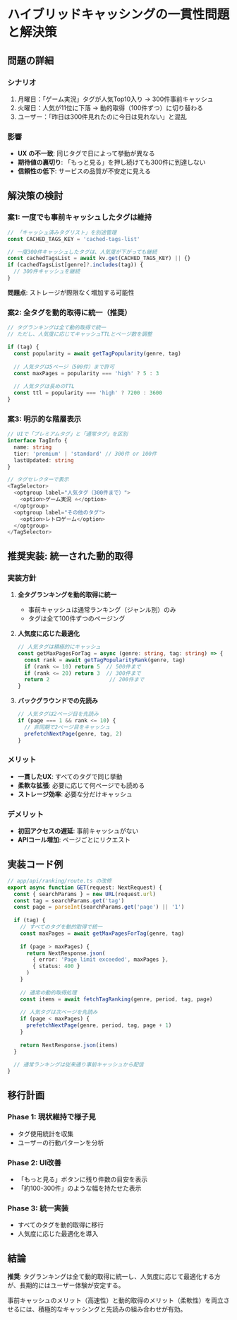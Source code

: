# ハイブリッドキャッシングの一貫性問題と解決策

## 問題の詳細

### シナリオ
1. 月曜日：「ゲーム実況」タグが人気Top10入り → 300件事前キャッシュ
2. 火曜日：人気が11位に下落 → 動的取得（100件ずつ）に切り替わる
3. ユーザー：「昨日は300件見れたのに今日は見れない」と混乱

### 影響
- **UX の不一致**: 同じタグで日によって挙動が異なる
- **期待値の裏切り**: 「もっと見る」を押し続けても300件に到達しない
- **信頼性の低下**: サービスの品質が不安定に見える

## 解決策の検討

### 案1: 一度でも事前キャッシュしたタグは維持
```typescript
// 「キャッシュ済みタグリスト」を別途管理
const CACHED_TAGS_KEY = 'cached-tags-list'

// 一度300件キャッシュしたタグは、人気度が下がっても継続
const cachedTagsList = await kv.get(CACHED_TAGS_KEY) || {}
if (cachedTagsList[genre]?.includes(tag)) {
  // 300件キャッシュを継続
}
```

**問題点**: ストレージが際限なく増加する可能性

### 案2: 全タグを動的取得に統一（推奨）
```typescript
// タグランキングは全て動的取得で統一
// ただし、人気度に応じてキャッシュTTLとページ数を調整

if (tag) {
  const popularity = await getTagPopularity(genre, tag)
  
  // 人気タグは5ページ（500件）まで許可
  const maxPages = popularity === 'high' ? 5 : 3
  
  // 人気タグは長めのTTL
  const ttl = popularity === 'high' ? 7200 : 3600
}
```

### 案3: 明示的な階層表示
```typescript
// UIで「プレミアムタグ」と「通常タグ」を区別
interface TagInfo {
  name: string
  tier: 'premium' | 'standard' // 300件 or 100件
  lastUpdated: string
}

// タグセレクターで表示
<TagSelector>
  <optgroup label="人気タグ（300件まで）">
    <option>ゲーム実況 ⭐</option>
  </optgroup>
  <optgroup label="その他のタグ">
    <option>レトロゲーム</option>
  </optgroup>
</TagSelector>
```

## 推奨実装: 統一された動的取得

### 実装方針
1. **全タグランキングを動的取得に統一**
   - 事前キャッシュは通常ランキング（ジャンル別）のみ
   - タグは全て100件ずつのページング

2. **人気度に応じた最適化**
   ```typescript
   // 人気タグは積極的にキャッシュ
   const getMaxPagesForTag = async (genre: string, tag: string) => {
     const rank = await getTagPopularityRank(genre, tag)
     if (rank <= 10) return 5  // 500件まで
     if (rank <= 20) return 3  // 300件まで
     return 2                   // 200件まで
   }
   ```

3. **バックグラウンドでの先読み**
   ```typescript
   // 人気タグは2ページ目を先読み
   if (page === 1 && rank <= 10) {
     // 非同期で2ページ目をキャッシュ
     prefetchNextPage(genre, tag, 2)
   }
   ```

### メリット
- **一貫したUX**: すべてのタグで同じ挙動
- **柔軟な拡張**: 必要に応じて何ページでも読める
- **ストレージ効率**: 必要な分だけキャッシュ

### デメリット
- **初回アクセスの遅延**: 事前キャッシュがない
- **APIコール増加**: ページごとにリクエスト

## 実装コード例

```typescript
// app/api/ranking/route.ts の改修
export async function GET(request: NextRequest) {
  const { searchParams } = new URL(request.url)
  const tag = searchParams.get('tag')
  const page = parseInt(searchParams.get('page') || '1')
  
  if (tag) {
    // すべてのタグを動的取得で統一
    const maxPages = await getMaxPagesForTag(genre, tag)
    
    if (page > maxPages) {
      return NextResponse.json(
        { error: 'Page limit exceeded', maxPages },
        { status: 400 }
      )
    }
    
    // 通常の動的取得処理
    const items = await fetchTagRanking(genre, period, tag, page)
    
    // 人気タグは次ページを先読み
    if (page < maxPages) {
      prefetchNextPage(genre, period, tag, page + 1)
    }
    
    return NextResponse.json(items)
  }
  
  // 通常ランキングは従来通り事前キャッシュから配信
}
```

## 移行計画

### Phase 1: 現状維持で様子見
- タグ使用統計を収集
- ユーザーの行動パターンを分析

### Phase 2: UI改善
- 「もっと見る」ボタンに残り件数の目安を表示
- 「約100-300件」のような幅を持たせた表示

### Phase 3: 統一実装
- すべてのタグを動的取得に移行
- 人気度に応じた最適化を導入

## 結論

**推奨**: タグランキングは全て動的取得に統一し、人気度に応じて最適化する方が、長期的にはユーザー体験が安定する。

事前キャッシュのメリット（高速性）と動的取得のメリット（柔軟性）を両立させるには、積極的なキャッシングと先読みの組み合わせが有効。